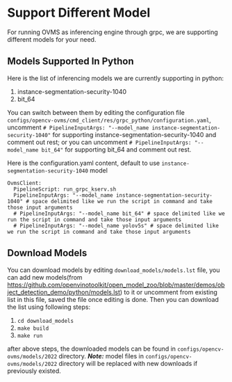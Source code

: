 # Support Different Model
For running OVMS as inferencing engine through grpc, we are supporting different models for your need. 

## Models Supported In Python
Here is the list of inferencing models we are currently supporting in python:

1. instance-segmentation-security-1040
2. bit_64

You can switch between them by editing the configuration file `configs/opencv-ovms/cmd_client/res/grpc_python/configuration.yaml`, uncomment `# PipelineInputArgs: "--model_name instance-segmentation-security-1040"` for supporting instance-segmentation-security-1040 and comment out rest; or you can uncomment `# PipelineInputArgs: "--model_name bit_64"` for supporting bit_64 and comment out rest.

Here is the configuration.yaml content, default to use `instance-segmentation-security-1040` model
```
OvmsClient:
  PipelineScript: run_grpc_kserv.sh
  PipelineInputArgs: "--model_name instance-segmentation-security-1040" # space delimited like we run the script in command and take those input arguments
  # PipelineInputArgs: "--model_name bit_64" # space delimited like we run the script in command and take those input arguments
  # PipelineInputArgs: "--model_name yolov5s" # space delimited like we run the script in command and take those input arguments

```

## Download Models
You can download models by editing `download_models/models.lst` file, you can add new models(from https://github.com/openvinotoolkit/open_model_zoo/blob/master/demos/object_detection_demo/python/models.lst) to it or uncomment from existing list in this file, saved the file once editing is done. Then you can download the list using following steps:

1. `cd download_models`
2. `make build`
3. `make run`

after above steps, the downloaded models can be found in `configs/opencv-ovms/models/2022` directory.
**_Note:_** model files in `configs/opencv-ovms/models/2022` directory will be replaced with new downloads if previously existed.